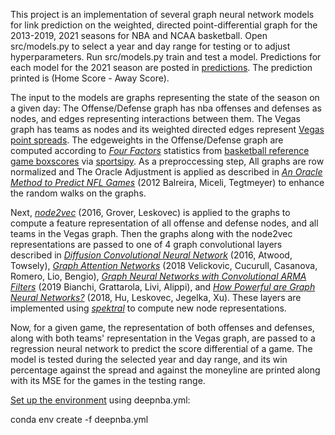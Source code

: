 This project is an implementation of several graph neural network models for link prediction on the weighted, directed point-differential
graph for the 2013-2019, 2021 seasons for NBA and NCAA basketball. Open src/models.py to select a year and day range for testing or to adjust hyperparameters. Run src/models.py train and test a model. Predictions for each model for the 2021 season are posted in [predictions](https://github.com/joewilaj/nbaGNNs/tree/main/predictions). The prediction printed is (Home Score - Away Score).

The input to the models are graphs representing the state of the season on a given day: The Offense/Defense graph has nba offenses and defenses as nodes, and edges representing interactions between them. The Vegas graph has teams as nodes and its weighted directed edges represent [Vegas point spreads](https://www.kaggle.com/erichqiu/nba-odds-and-scores). The edgeweights in the Offense/Defense graph are computed according to [_Four Factors_](https://www.basketball-reference.com/about/factors.html) statistics from [basketball reference game boxscores](https://www.basketball-reference.com/boxscores/) via [sportsipy](https://github.com/roclark/sportsipy). As a preproccessing step, All graphs are row normalized and The Oracle Adjustment is applied as described in [_An Oracle Method to Predict NFL Games_](http://ramanujan.math.trinity.edu/bmiceli/research/NFLRankings_revised_print.pdf) (2012 Balreira, Miceli, Tegtmeyer) to enhance the random walks on the graphs. 

Next, [_node2vec_](https://arxiv.org/pdf/1607.00653.pdf) (2016, Grover, Leskovec) is applied to the graphs to compute a feature representation of all offense and defense nodes, and all teams in the Vegas graph. Then the graphs along with the node2vec representations are passed to one of 4 graph convolutional layers described in [_Diffusion Convolutional Neural Network_](https://arxiv.org/pdf/1511.02136.pdf) (2016, Atwood, Towsely), [_Graph Attention Networks_](https://arxiv.org/pdf/1710.10903.pdf) (2018 Velickovic, Cucurull, Casanova, Romero, Lio, Bengio), [_Graph Neural Networks with Convolutional ARMA Filters_](https://arxiv.org/pdf/1901.01343.pdf) (2019 Bianchi, Grattarola, Livi, Alippi), and [_How Powerful are Graph Neural Networks?_](https://arxiv.org/abs/1810.00826) (2018, Hu, Leskovec, Jegelka, Xu). These layers are implemented using [_spektral_](https://github.com/danielegrattarola/spektral) to compute new node representations. 

Now, for a given game, the representation of both offenses and defenses, along with both teams' representation in the Vegas graph, are passed to a regression neural network to predict the score differential of a game. The model is tested during the selected year and day range, and its win percentage against the spread and against the moneyline are printed along with its MSE for the games in the testing range. 

[Set up the environment](https://docs.conda.io/projects/conda/en/latest/user-guide/tasks/manage-environments.html#creating-an-environment-from-an-environment-yml-file) using deepnba.yml:

conda env create -f deepnba.yml

